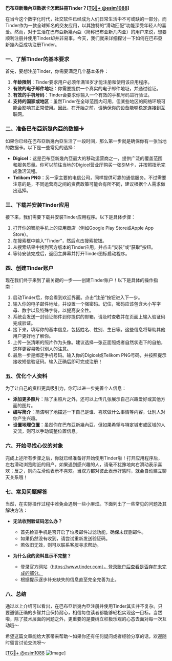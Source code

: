 **巴布亞新幾內亞数据卡怎麽註冊Tinder？[[TG💪+ @esim1088](https://t.me/s/esim1088)]**

在当今这个数字化时代，社交软件已经成为人们日常生活中不可或缺的一部分。而Tinder作为一款全球知名的交友应用，以其独特的“滑动匹配”功能深受年轻人的喜爱。然而，对于生活在巴布亞新幾內亞（简称巴布亚新几内亚）的用户来说，想要顺利注册并使用Tinder却并非易事。今天，我们就来详细探讨一下如何在巴布亞新幾內亞成功注册Tinder。

### 一、了解Tinder的基本要求

首先，要想注册Tinder，你需要满足几个基本条件：

1. **年龄限制**：Tinder要求用户必须年满18岁才能注册和使用该应用程序。
2. **有效的电子邮件地址**：你需要提供一个真实的电子邮件地址，并通过验证。
3. **有效的手机号码**：Tinder会要求你输入一个有效的手机号码进行验证。
4. **支持的国家或地区**：虽然Tinder在全球范围内可用，但某些地区的网络环境可能会影响其正常使用。因此，在开始之前，请确保你的设备能够稳定连接到互联网。

### 二、准备巴布亞新幾內亞的数据卡

如果你已经在巴布亞新幾內亞生活了一段时间，那么第一步就是确保你有一张当地的数据卡。以下是一些常见的选择：

- **Digicel**：这是巴布亞新幾內亞最大的移动运营商之一，提供广泛的覆盖范围和服务质量。你可以前往当地的Digicel营业厅购买一张SIM卡，并按照指示完成激活流程。
- **Telikom PNG**：另一家主要的电信公司，同样提供可靠的通信服务。不过需要注意的是，不同运营商之间的资费政策可能会有所不同，建议根据个人需求做出选择。

### 三、下载并安装Tinder应用

接下来，我们需要下载并安装Tinder应用程序。以下是具体步骤：

1. 打开你的智能手机上的应用商店（例如Google Play Store或Apple App Store）。
2. 在搜索框中输入“Tinder”，然后点击搜索按钮。
3. 从搜索结果中找到官方版本的Tinder应用，并点击“安装”或“获取”按钮。
4. 等待安装完成后，返回主屏幕并打开Tinder图标启动程序。

### 四、创建Tinder账户

现在我们终于来到了最关键的一步——创建Tinder账户！以下是具体的操作指南：

1. 启动Tinder后，你会看到欢迎界面。点击“注册”按钮进入下一步。
2. 输入你的电子邮件地址，并设置一个强密码。记住，密码应该包含大小写字母、数字以及特殊字符，以提高安全性。
3. 系统会发送一封验证邮件到你提供的邮箱，请及时查收并在页面上输入验证码完成验证。
4. 接下来，填写你的基本信息，包括姓名、性别、生日等。这些信息将帮助其他用户更好地了解你。
5. 上传一张清晰的照片作为头像。建议选择一张正面照或者自然状态下的自拍，这样更容易吸引别人的注意。
6. 最后一步是绑定手机号码。输入你的Digicel或Telikom PNG号码，并按照提示接收短信验证码。输入正确后即可完成注册！

### 五、优化个人资料

为了让自己的资料更具吸引力，你可以进一步完善个人信息：

- **添加更多照片**：除了主照片之外，还可以上传几张展示自己兴趣爱好或其他方面的图片。
- **编写简介**：简洁明了地描述一下自己是谁、喜欢做什么事情等内容，让别人对你产生兴趣。
- **设置地理位置**：虽然你在巴布亞新幾內亞，但如果希望与特定城市或区域的人交流，则可以手动调整位置信息。

### 六、开始寻找心仪的对象

完成上述所有步骤之后，你就已经准备好开始使用Tinder啦！打开应用程序后，左右滑动浏览附近的用户。如果遇到感兴趣的人，请毫不犹豫地向右滑动表示喜欢；反之，则向左滑动表示不喜欢。当双方都对彼此表示好感时，就会自动建立聊天关系哦！

### 七、常见问题解答

当然，在实际操作过程中难免会遇到一些小麻烦。下面列出了一些常见的问题及其解决方法：

- **无法收到验证码怎么办？**
  - 首先检查手机是否开启了垃圾邮件过滤功能，确保未误删邮件。
  - 如果仍然没有收到，请尝试重新发送验证码。
  - 若依旧无效，则可以联系客服寻求帮助。
  
- **为什么我的资料显示不完整？**
  - 登录官方网站（https://www.tinder.com），登录账户后查看是否存在未完成的部分。
  - 根据提示逐步补充缺失的信息直至完全完善为止。

### 八、总结

通过以上介绍可以看出，在巴布亞新幾內亞注册并使用Tinder其实并不复杂。只要遵循正确的步骤并且保持耐心，相信每位读者都能够轻松实现这一目标。当然啦，除了技术层面的问题之外，更重要的是要树立积极乐观的心态去面对每一次互动哦～

希望这篇文章能给大家带来帮助～如果你还有任何疑问或者经验分享的话，欢迎随时留言讨论交流呀～

[[TG💪+ @esim1088](https://t.me/s/esim1088) ![Image](https://i.postimg.cc/4NQfJmqS/Snipaste-2025-05-13-00-14-12.png)]